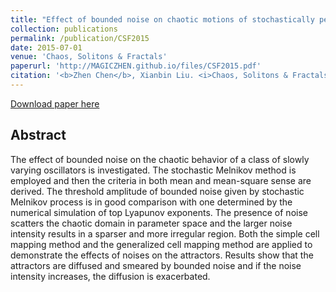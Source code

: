 ```yaml
---
title: "Effect of bounded noise on chaotic motions of stochastically perturbed slowly varying oscillator"
collection: publications
permalink: /publication/CSF2015
date: 2015-07-01
venue: 'Chaos, Solitons & Fractals'
paperurl: 'http://MAGICZHEN.github.io/files/CSF2015.pdf'
citation: '<b>Zhen Chen</b>, Xianbin Liu. <i>Chaos, Solitons & Fractals</i>.'
---
```


[Download paper here](http://academicpages.github.io/files/paper3.pdf)

## Abstract
The effect of bounded noise on the chaotic behavior of a class of slowly varying oscillators is investigated. The stochastic Melnikov method is employed and then the criteria in both mean and mean-square sense are derived. The threshold amplitude of bounded noise given by stochastic Melnikov process is in good comparison with one determined by the numerical simulation of top Lyapunov exponents. The presence of noise scatters the chaotic domain in parameter space and the larger noise intensity results in a sparser and more irregular region. Both the simple cell mapping method and the generalized cell mapping method are applied to demonstrate the effects of noises on the attractors. Results show that the attractors are diffused and smeared by bounded noise and if the noise intensity increases, the diffusion is exacerbated.

